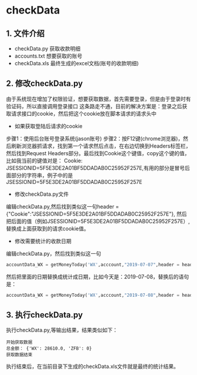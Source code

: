 # checkData
## 1.  文件介绍
- checkData.py 获取收款明细
- accounts.txt 想要获取的账号
- checkData.xls 最终生成的excel文档(账号的收款明细)


## 2. 修改checkData.py

由于系统现在增加了权限验证，想要获取数据，首先需要登录，但是由于登录时有验证码，所以直接调用登录接口
这条路走不通，目前的解决方案是：登录之后获取请求接口的cookie，然后把这个cookie放在脚本请求的请求头中
 
- 如果获取登陆后请求的cookie

步骤1：使用后台账号登录系统(jason账号) 
步骤2：按F12键(chrome浏览器)，然后刷新浏览器抓请求，找到第一个请求然后点击，在右边切换到Headers标签栏，
然后找到Request Headers部分。最后找到Cookie这个键值，copy这个键的值，比如我当前的键值对是：
Cookie: JSESSIONID=5F5E3DE2A01BF5DDADAB0C25952F257E,有用的部分是冒号后面部分的字符串，例子中的是JSESSIONID=5F5E3DE2A01BF5DDADAB0C25952F257E 


- 修改checkData.py文件

编辑checkData.py,然后找到类似这一句header = {"Cookie":"JSESSIONID=5F5E3DE2A01BF5DDADAB0C25952F257E"},
然后把后面的值（例如JSESSIONID=5F5E3DE2A01BF5DDADAB0C25952F257E）,替换成上面获取到的请求cookie值。

- 修改需要统计的收款日期

编辑checkData.py，然后找到类似这一句
```python
accountData_WX = getMoneyToday('WX',acccount,"2019-07-07",header = header)
```
然后把里面的日期替换成统计成日期，比如今天是：2019-07-08，替换后的语句是：
```python
accountData_WX = getMoneyToday('WX',acccount,"2019-07-08",header = header)
```

## 3. 执行checkData.py

执行checkData.py,等输出结果，结果类似如下：
```text
开始获取数据
总金额： {'WX': 28610.0, 'ZFB': 0}
获取数据结束
```
执行结束后，在当前目录下生成的checkData.xls文件就是最终的统计结果。





